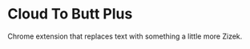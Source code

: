 Cloud To Butt Plus
=============

Chrome extension that replaces text with something a little more Zizek.

